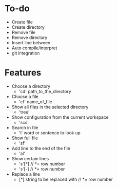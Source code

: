 # To-do

* Create file
* Create directory
* Remove file
* Remove directory
* Insert line between
* Auto compile/interpret
* git integration

# Features

* Choose a directory
  * 'cd' path_to_the_directory
* Choose a file
  * 'cf' name_of_file
* Show all files in the selected directory
  * 'tree'
* Show configuration from the current workspace
  * 'scs'
* Search in file
  * 'l' word or sentence to look up
* Show full file
  * 'sf'
* Add line to the end of the file
  * 'al'
* Show certain lines
  * 's'[*] // *= row number
  * 's'[*-*] // *= row number
* Replace a line
  * [*] string to be replaced with // *= row number
